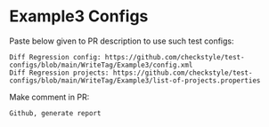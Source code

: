 # Example3 Configs
Paste below given to PR description to use such test configs:
```
Diff Regression config: https://github.com/checkstyle/test-configs/blob/main/WriteTag/Example3/config.xml
Diff Regression projects: https://github.com/checkstyle/test-configs/blob/main/WriteTag/Example3/list-of-projects.properties
```
Make comment in PR:
```
Github, generate report
```
